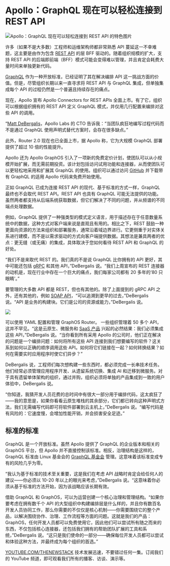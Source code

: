 # Apollo：GraphQL 现在可以轻松连接到 REST API

![Apollo：GraphQL 现在可以轻松连接到 REST API 的特色图片](https://cdn.thenewstack.io/media/2025/03/9137345f-alex-shuper-2iz9r2pgjjq-unsplash-1-1024x576.jpg)

许多（如果不是大多数）工程师和运维架构师都非常熟悉 API 蔓延这一不幸难题，这主要是由作为包含 [REST API](https://thenewstack.io/rest-still-outshines-graphql-for-many-api-use-cases/) 的层 BFF 驱动的。随着组织规模的扩大，支持 REST API 的后端即前端（BFF）模式可能会变得难以管理，并且肯定会耗费大量时间来单独更新代码。

[GraphQL](https://thenewstack.io/graphql-growth-explodes-but-so-do-problems-federated-graphs-solve/) 作为一种开放标准，已经证明了其在解决编排 API 这一挑战方面的价值。但是，尽管组织长期以来一直寻求将 REST API 与 GraphQL 集成，但单独集成每个 API 的过程仍然是一个普遍且持续存在的痛点。

现在，Apollo 宣布 Apollo Connectors for REST APIs 全面上市。有了它，组织可以根据组织拥有的 REST API 定义 GraphQL 模式，并仅用几行配置来编排对这些 API 的调用。

“[Matt DeBergalis](https://www.linkedin.com/in/debergalis)，Apollo Labs 的 CTO 告诉我：“当团队疯狂地编写过程代码而不是通过 GraphQL 使用声明式替代方案时，会存在很多缺点。”

此外，Router 2.0 现在也已全面上市，据 Apollo 称，它为大规模 GraphQL 部署提供了超过 10 倍的性能提升。

Apollo 还为 Apollo GraphOS 引入了一项新的免费定价计划，使团队可以从小规模开始扩展，而无需前期投资。该计划包括访问试用功能和连接器，从而使团队可以更轻松地采用和扩展其 GraphQL 的使用。组织可以通过访问 [GitHub](https://github.com/apollographql/connectors-community) 并下载带有 GraphQL 的适用 Apollo 代码来免费开始使用。

正如 GraphQL 已成为连接 REST API 的现代、基于标准的方式一样，GraphQL 最终也不会取代 REST API。REST API 也具有 GraphQL 可能无法提供的功能。虽然两者都支持从后端系统获取数据，但它们解决了不同的问题，并从频谱的不同端点处理数据。

例如，GraphQL 提供了一种强类型的模式定义语言，用于描述存在于任意数量系统中的数据，这种方式对客户端来说是直观且有用的。相比之下，REST 鼓励一种更面向资源的方法来组织和部署服务，通常沿着域边界进行。它更侧重于对实体关系进行建模，而不是以需求驱动的方式向客户端提供数据。其想法是兼具两者的优点：更无缝（或无痛）的集成，具体取决于您如何看待 REST API 和 GraphQL 的好处。

“我们不是来取代 REST 的。我们真的不是说 GraphQL 比你拥有的 API 更好，其中可能还包括 [gRPC](https://thenewstack.io/grpc-delivers-on-the-promise-of-a-proxyless-service-mesh/) 和其他 API，”DeBergalis 说。“我们上周宣布的 REST 连接器的动机是，现在行业中存在一个巨大的痛点，我们每家公司都有 20 多年的‘80 只眼睛’。”

要管理的大多数 API 都是 REST，但也有其他的。除了上面提到的 gRPC API 之外，还有其他的，例如 [SOAP API](https://thenewstack.io/api-management-for-asynchronous-apis/)，“可以追溯到更早的过去，”DeBergalis 说。“API 是业务的构建块。它们是公司的资源或能力，”DeBergalis 说。

![](https://cdn.thenewstack.io/media/2025/03/638a0ca1-capture-decran-2025-03-04-175820.png)

可以使用 YAML 配置和管理 GraphOS Router。
一些组织管理着 50 多个 API，这并不罕见。“这是云原生、微服务和 [SaaS 产品](https://thenewstack.io/private-saas-is-coming-are-you-ready/) 兴起的必然结果：我们必须集成这些 API，”DeBergalis 说。“当你看到所有采用 Apollo 的公司时，他们正在解决的问题是一个编排问题：如何将所有这些 API 连接到我们想要编写的软件？这关系到如何以正确的顺序调用这些 API。如何将它们链接在一起？如何转换结果？如何在需要实时应用程序时使它们异步？”

DeBergalis 说，工程师们每次想构建一些东西时，都必须完成一长串技术任务。他们经常必须管理应用程序开发、从遗留系统切换、集成 AI 和迁移到微服务。对于具有遗留单体架构的组织，通过并购，组织必须将单独的产品集成到一致的用户体验中，DeBergalis 说。

“你知道，我猜开发人员花费的总时间中有很大一部分用于编排代码，这太疯狂了——我的意思是，如果你看看云原生堆栈的其余部分，它们都已转向这种声明式方法，我们无需编写代码即可将软件部署到云主机上，”DeBergalis 说。“编写代码是有风险的：它速度慢，会增加性能开销，并会损害安全足迹。”

## 标准的标准

GraphQL 是一个开放标准。虽然 Apollo 提供了 GraphQL 的企业版本和相关的 GraphOS 平台，但 Apollo 并不直接控制该标准。相反，治理结构是这样的，GraphQL 标准由 Linux 基金会的 [GraphQL 基金会](https://thenewstack.io/rest-vs-graphql-solving-api-challenges-in-modern-data-transfers/) 管理。这意味着该标准变成专有的风险几乎为零。

“我认为基于标准的技术至关重要，这是我们在考虑 API 战略时肯定会给任何人的建议——你必须以 10-20 年以上的眼光来考虑，”DeBergalis 说。“这意味着你必须从基于标准的方法开始，因为该战略应该长期有效。

借助 GraphQL 和 GraphOS，可以为运营创建一个核心治理和管理结构。“如果你要考虑在拥有数千个 API 的大型组织中构建编排层是什么样的，并且你有数百名开发人员协同工作，那么你需要的不仅仅是核心机制——你需要围绕它的整个产品，以解决围绕协作、治理、工作流程等方面的问题。这就是我们的产品：GraphOS，任何开发人员都可以免费使用它，因此他们可以尝试所有随之而来的东西，不仅包括核心连接器，还包括我们拥有的帮助团队扩展的工具和系统，”DeBergalis 说。“这只是我们使命的一部分——确保每位开发人员都可以尝试和体验这种方法，并最终成为每个组织的首选。”

[YOUTUBE.COM/THENEWSTACK](https://youtube.com/thenewstack?sub_confirmation=1)
技术发展迅速，不要错过任何一集。订阅我们的 YouTube
频道，即可观看我们所有的播客、访谈、演示等。